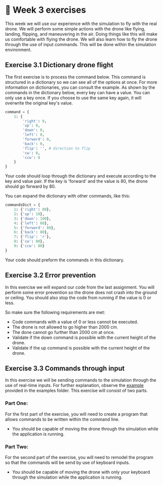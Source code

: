 # :pencil: Week 3 exercises 
This week we will use our experience with the simulation to fly with the real drone. 
We will perform some simple actions with the drone like flying, landing, flipping, and maneuvering in the air. 
Doing things like this will make us comfortable with flying the drone.
We will also learn how to fly the drone through the use of input commands. This will be done within the simulation environment.

## Exercise 3.1 Dictionary drone flight

The first exercise is to process the command below. This command is structured in a dictionary so we can see all of the options at once. For more information on dictionaries, you can consult the example. As shown by the commands in the dictionary below, every key can have a value. You can only use a key once. If you choose to use the same key again, it will overwrite the original key's value.

```python
command = {
    1: {
        'right': 0,
        'up': 0,
        'down': 0,
        'left': 0,
        'forward': 0,
        'back': 0,
        'flip': '', # direction to flip
        'cw': 0,
        'ccw': 0
    }
}
```

Your code should loop through the dictionary and execute according to the key and value pair. If the key is 'forward' and the value is 80, the drone should go forward by 80.

You can expand the dictionary with other commands, like this:

```python
commandsDict = {
    1: {'right': 80},
    2: {'up': 10},
    3: {'down': 100},
    4: {'left': 80},
    5: {'forward': 80},
    6: {'back': 80},
    7: {'flip': 'r'},
    8: {'cw': 80},
    9: {'ccw': 80}
}
```

Your code should preform the commands in this dictionary. 

## Exercise 3.2 Error prevention 

In this exercise we will expand our code from the last assignment. 
You will perform some error prevention so the drone does not crash into the ground or ceiling. 
You should also stop the code from running if the value is 0 or less.

So make sure the following requirements are met:
- Code commands with a value of 0 or less cannot be executed.
- The drone is not allowed to go higher than 2000 cm.
- The done cannot go further than 2000 cm at once.
- Validate if the down command is possible with the current height of the drone.
- Validate if the up command is possible with the current height of the drone.

## Exercise 3.3 Commands through input

In this exercise we will be sending commands to the simulation through the use of real-time inputs. 
For further explanation, observe the [example](/Week%203/Examples/Input.md) provided in the examples folder. 
This exercise will consist of two parts.

### Part One:

For the first part of the exercise, you will need to create a program that allows commands to be written within the command line. 

- You should be capable of moving the drone through the simulation while the application is running. 

### Part Two:

For the second part of the exercise, you will need to remodel the program so that the commands will be send by use of keyboard inputs. 

- You should be capable of moving the drone with only your keyboard through the simulation while the application is running.

